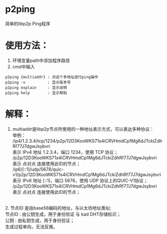 # p2ping
简单的libp2p Ping程序

# 使用方法：
1. 环境变量path中添加程序路径
2. cmd中输入
```
p2ping {multiaddr} : 对这个多地址进行ping操作
p2ping -v          : 显示版本号
p2ping explain     : 显示说明
p2ping help        : 显示帮助
```
# 解释：
1. multiaddr是libp2p节点所使用的一种地址表示方式，可以表达多种协议：<br>
     举例：<br>
     /ip4/1.2.3.4/tcp/1234/p2p/12D3KooWKS71s4iCRVHmdCp1Mg6dJTckiZdhRf77J7dgwJsybvri<br>
         表示 IPv4 地址 1.2.3.4，端口 1234，使用 TCP 协议；<br>
         /p2p/12D3KooWKS71s4iCRVHmdCp1Mg6dJTckiZdhRf77J7dgwJsybvri<br>
         表示 点对点 连接使用此ID的节点；<br>
     /ip6/[::1]/udp/5678/quic-v1/p2p/12D3KooWKS71s4iCRVHmdCp1Mg6dJTckiZdhRf77J7dgwJsybvri<br>
         表示 IPv6 地址 [::1]，端口 5678，使用 UDP 协议上的QUIC-V1协议；<br>
         /p2p/12D3KooWKS71s4iCRVHmdCp1Mg6dJTckiZdhRf77J7dgwJsybvri<br>
         表示 点对点 连接使用此ID的节点；<br>
<br>
2. 节点ID 是由base58编码的地址，与以太坊地址类似;<br>
     节点ID : 由公钥生成，用于身份验证 与 kad DHT存储标识；<br>
     公钥   : 由私钥生成，用于身份验证；<br>
     生成过程单向，无法反推。<br>

